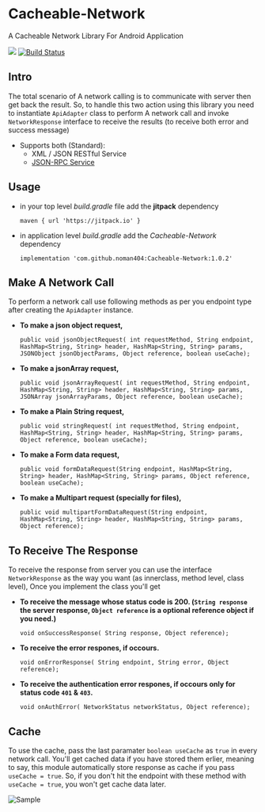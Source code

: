 # Cacheable-Network
A Cacheable Network Library For Android Application 

[![](https://jitpack.io/v/noman404/Cacheable-Network.svg)](https://jitpack.io/#noman404/Cacheable-Network)
[![Build Status](https://travis-ci.org/noman404/Cacheable-Network.svg?branch=master)](https://travis-ci.org/noman404/Cacheable-Network)

## **Intro**

The total scenario of A network calling is to communicate with server then get back the result. So, to handle this two action using this library you need to instantiate `ApiAdapter` class to perform A network call and invoke `NetworkResponse` interface to receive the results (to receive both error and success message)
	
- Supports both (Standard):
	- XML / JSON RESTful Service
	- [JSON-RPC Service](https://en.wikipedia.org/wiki/JSON-RPC)

## **Usage**

- in your top level *build.gradle* file add the **jitpack** dependency 
    
    `maven { url 'https://jitpack.io' }`

- in application level *build.gradle* add the *Cacheable-Network* dependency
    
    `implementation 'com.github.noman404:Cacheable-Network:1.0.2'`

## **Make A Network Call**

To perform a network call use following methods as per you endpoint type after creating the `ApiAdapter` instance.

- **To make a json object request,**


    `public void jsonObjectRequest(
	                                   int requestMethod,
                                           String endpoint,
                                           HashMap<String, String> header,
                                           HashMap<String, String> params,
                                           JSONObject jsonObjectParams,
                                           Object reference,
                                           boolean useCache);`

- **To make a jsonArray request,**


    `public void jsonArrayRequest(
	                                  int requestMethod,
                                          String endpoint,
                                          HashMap<String, String> header,
                                          HashMap<String, String> params,
                                          JSONArray jsonArrayParams,
                                          Object reference,
                                          boolean useCache);`
										  
- **To make a Plain String request,**


    `public void stringRequest(
	                               int requestMethod,
                                       String endpoint,
                                       HashMap<String, String> header,
                                       HashMap<String, String> params,
                                       Object reference,
                                       boolean useCache);`
- **To make a Form data request,**


    `public void formDataRequest(String endpoint,
                                         HashMap<String, String> header,
                                         HashMap<String, String> params,
                                         Object reference,
                                         boolean useCache);`

- **To make a Multipart request (specially for files),**


   `public void multipartFormDataRequest(String endpoint,
                                                  HashMap<String, String> header,
                                                  HashMap<String, String> params,
                                                  Object reference);`


## **To Receive The Response**

To receive the response from server you can use the interface `NetworkResponse` as the way you want (as innerclass, method level, class level), Once you implement the class you'll get

- **To receive the message whose status code is 200. (`String response` the server response, 
 `Object reference` is a optional reference object if you need.)** 
 

    `void onSuccessResponse(
            String response,
            Object reference);`

- **To receive the error respones, if occours.**


    `void onErrorResponse(
            String endpoint,
            String error,
            Object reference);`

- **To receive the authentication error respones, if occours only for status code `401` & `403`.**


    `void onAuthError(
            NetworkStatus networkStatus,
            Object reference);`

## **Cache**

To use the cache, pass the last paramater `boolean useCache` as `true` in every network call. You'll get cached data if you have stored them erlier, meaning to say, this module automatically store response as cache if you pass `useCache = true`. So, if you don't hit the endpoint with these method with `useCache = true`, you won't get cache data later.

![Sample](https://github.com/noman404/Cacheable-Network/blob/master/graphics/uml.png?raw=true)
